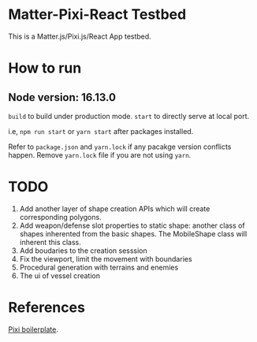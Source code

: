 # Matter-Pixi-React Testbed

This is a Matter.js/Pixi.js/React App testbed.

# How to run

Node version: 16.13.0
---
`build` to build under production mode.
`start` to directly serve at local port.

i.e, `npm run start` or `yarn start` after packages installed. 

Refer to `package.json` and `yarn.lock` if any pacakge version conflicts happen. Remove `yarn.lock` file if you are not using `yarn`. 

# TODO
1. Add another layer of shape creation APIs which will create corresponding polygons.
2. Add weapon/defense slot properties to static shape: another class of shapes inherented from the basic shapes. The MobileShape class will inherent this class.  
3. Add boudaries to the creation sesssion
4. Fix the viewport, limit the movement with boundaries
5. Procedural generation with terrains and enemies
6. The ui of vessel creation

# References

[Pixi boilerplate](https://github.com/dopamine-lab/pixi-boilerplate).